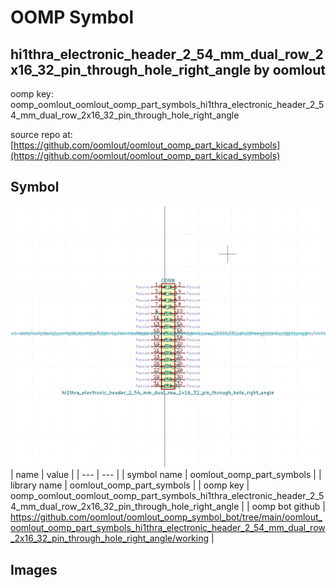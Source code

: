 # OOMP Symbol  
## hi1thra_electronic_header_2_54_mm_dual_row_2x16_32_pin_through_hole_right_angle  by oomlout  
  
oomp key: oomp_oomlout_oomlout_oomp_part_symbols_hi1thra_electronic_header_2_54_mm_dual_row_2x16_32_pin_through_hole_right_angle  
  
source repo at: [https://github.com/oomlout/oomlout_oomp_part_kicad_symbols](https://github.com/oomlout/oomlout_oomp_part_kicad_symbols)  
## Symbol  
  
[![working.png](working_600.png)](working.png)  
| name | value | 
| --- | --- | 
| symbol name | oomlout_oomp_part_symbols | 
| library name | oomlout_oomp_part_symbols | 
| oomp key | oomp_oomlout_oomlout_oomp_part_symbols_hi1thra_electronic_header_2_54_mm_dual_row_2x16_32_pin_through_hole_right_angle | 
| oomp bot github | https://github.com/oomlout/oomlout_oomp_symbol_bot/tree/main/oomlout_oomlout_oomp_part_symbols_hi1thra_electronic_header_2_54_mm_dual_row_2x16_32_pin_through_hole_right_angle/working | 
## Images  
